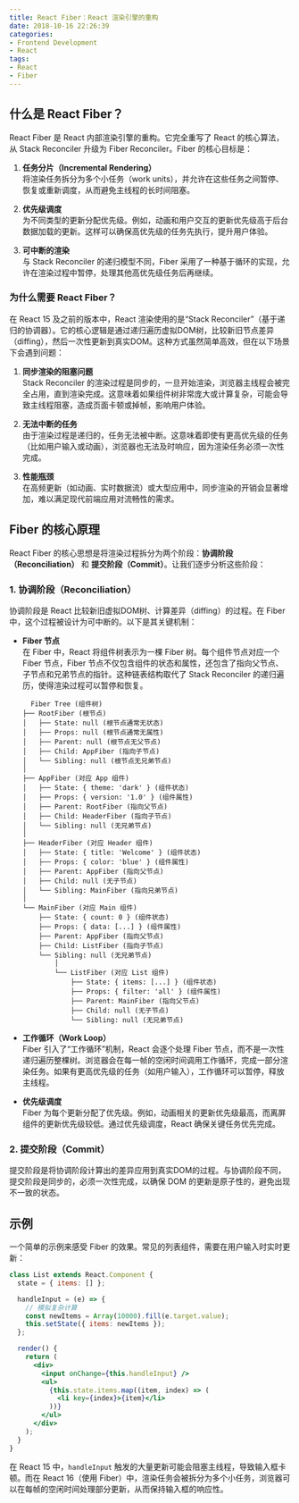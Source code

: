 ```yaml
---
title: React Fiber：React 渲染引擎的重构
date: 2018-10-16 22:26:39
categories: 
- Frontend Development 
- React
tags: 
- React
- Fiber
---
```



## 什么是 React Fiber？

React Fiber 是 React 内部渲染引擎的重构。它完全重写了 React 的核心算法，从 Stack Reconciler 升级为 Fiber Reconciler。Fiber 的核心目标是：

1. **任务分片（Incremental Rendering）**  
   将渲染任务拆分为多个小任务（work units），并允许在这些任务之间暂停、恢复或重新调度，从而避免主线程的长时间阻塞。

2. **优先级调度**  
   为不同类型的更新分配优先级。例如，动画和用户交互的更新优先级高于后台数据加载的更新。这样可以确保高优先级的任务先执行，提升用户体验。

3. **可中断的渲染**  
   与 Stack Reconciler 的递归模型不同，Fiber 采用了一种基于循环的实现，允许在渲染过程中暂停，处理其他高优先级任务后再继续。

### 为什么需要 React Fiber？

在 React 15 及之前的版本中，React 渲染使用的是“Stack Reconciler”（基于递归的协调器）。它的核心逻辑是通过递归遍历虚拟DOM树，比较新旧节点差异（diffing），然后一次性更新到真实DOM。这种方式虽然简单高效，但在以下场景下会遇到问题：

1. **同步渲染的阻塞问题**  
   Stack Reconciler 的渲染过程是同步的，一旦开始渲染，浏览器主线程会被完全占用，直到渲染完成。这意味着如果组件树非常庞大或计算复杂，可能会导致主线程阻塞，造成页面卡顿或掉帧，影响用户体验。

2. **无法中断的任务**  
   由于渲染过程是递归的，任务无法被中断。这意味着即使有更高优先级的任务（比如用户输入或动画），浏览器也无法及时响应，因为渲染任务必须一次性完成。

3. **性能瓶颈**  
   在高频更新（如动画、实时数据流）或大型应用中，同步渲染的开销会显著增加，难以满足现代前端应用对流畅性的需求。


## Fiber 的核心原理

React Fiber 的核心思想是将渲染过程拆分为两个阶段：**协调阶段（Reconciliation）** 和 **提交阶段（Commit）**。让我们逐步分析这些阶段：

### 1. 协调阶段（Reconciliation）

协调阶段是 React 比较新旧虚拟DOM树、计算差异（diffing）的过程。在 Fiber 中，这个过程被设计为可中断的。以下是其关键机制：

- **Fiber 节点**  
  在 Fiber 中，React 将组件树表示为一棵 Fiber 树。每个组件节点对应一个 Fiber 节点，Fiber 节点不仅包含组件的状态和属性，还包含了指向父节点、子节点和兄弟节点的指针。这种链表结构取代了 Stack Reconciler 的递归遍历，使得渲染过程可以暂停和恢复。

  ```
    Fiber Tree (组件树)
  ├── RootFiber (根节点)
  │   ├── State: null (根节点通常无状态)
  │   ├── Props: null (根节点通常无属性)
  │   ├── Parent: null (根节点无父节点)
  │   ├── Child: AppFiber (指向子节点)
  │   └── Sibling: null (根节点无兄弟节点)
  │
  ├── AppFiber (对应 App 组件)
  │   ├── State: { theme: 'dark' } (组件状态)
  │   ├── Props: { version: '1.0' } (组件属性)
  │   ├── Parent: RootFiber (指向父节点)
  │   ├── Child: HeaderFiber (指向子节点)
  │   └── Sibling: null (无兄弟节点)
  │
  ├── HeaderFiber (对应 Header 组件)
  │   ├── State: { title: 'Welcome' } (组件状态)
  │   ├── Props: { color: 'blue' } (组件属性)
  │   ├── Parent: AppFiber (指向父节点)
  │   ├── Child: null (无子节点)
  │   └── Sibling: MainFiber (指向兄弟节点)
  │
  └── MainFiber (对应 Main 组件)
      ├── State: { count: 0 } (组件状态)
      ├── Props: { data: [...] } (组件属性)
      ├── Parent: AppFiber (指向父节点)
      ├── Child: ListFiber (指向子节点)
      └── Sibling: null (无兄弟节点)
          │
          └── ListFiber (对应 List 组件)
              ├── State: { items: [...] } (组件状态)
              ├── Props: { filter: 'all' } (组件属性)
              ├── Parent: MainFiber (指向父节点)
              ├── Child: null (无子节点)
              └── Sibling: null (无兄弟节点)
  ```


- **工作循环（Work Loop）**  
  Fiber 引入了“工作循环”机制，React 会逐个处理 Fiber 节点，而不是一次性递归遍历整棵树。浏览器会在每一帧的空闲时间调用工作循环，完成一部分渲染任务。如果有更高优先级的任务（如用户输入），工作循环可以暂停，释放主线程。

- **优先级调度**  
  Fiber 为每个更新分配了优先级。例如，动画相关的更新优先级最高，而离屏组件的更新优先级较低。通过优先级调度，React 确保关键任务优先完成。

### 2. 提交阶段（Commit）

提交阶段是将协调阶段计算出的差异应用到真实DOM的过程。与协调阶段不同，提交阶段是同步的，必须一次性完成，以确保 DOM 的更新是原子性的，避免出现不一致的状态。


## 示例

一个简单的示例来感受 Fiber 的效果。常见的列表组件，需要在用户输入时实时更新：

```jsx
class List extends React.Component {
  state = { items: [] };

  handleInput = (e) => {
    // 模拟复杂计算
    const newItems = Array(10000).fill(e.target.value);
    this.setState({ items: newItems });
  };

  render() {
    return (
      <div>
        <input onChange={this.handleInput} />
        <ul>
          {this.state.items.map((item, index) => (
            <li key={index}>{item}</li>
          ))}
        </ul>
      </div>
    );
  }
}
```

在 React 15 中，`handleInput` 触发的大量更新可能会阻塞主线程，导致输入框卡顿。而在 React 16（使用 Fiber）中，渲染任务会被拆分为多个小任务，浏览器可以在每帧的空闲时间处理部分更新，从而保持输入框的响应性。